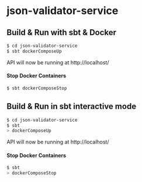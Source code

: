 # json-validator-service #

## Build & Run with sbt & Docker ##
```sh
$ cd json-validator-service
$ sbt dockerComposeUp
```
API will now be running at http://localhost/

#### Stop Docker Containers ####
```sh
$ sbt dockerComposeStop
```

## Build & Run in sbt interactive mode ##
```sh
$ cd json-validator-service
$ sbt
> dockerComposeUp
```
API will now be running at http://localhost/

#### Stop Docker Containers ####
```sh
$ sbt
> dockerComposeStop
```